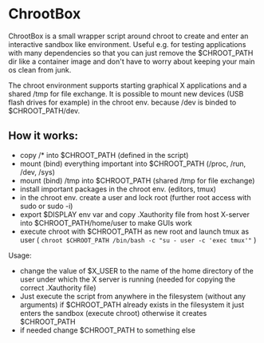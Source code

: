 ChrootBox
=

ChrootBox is a small wrapper script around chroot to create and enter an interactive sandbox like environment.
Useful e.g. for testing applications with many dependencies so that you can just remove the $CHROOT_PATH dir like a container image
and don't have to worry about keeping your main os clean from junk.

The chroot environment supports starting graphical X applications and a shared /tmp for file exchange.
It is possible to mount new devices (USB flash drives for example) in the chroot env. because /dev is binded to $CHROOT_PATH/dev.

How it works:
-
- copy /* into $CHROOT_PATH (defined in the script)
- mount (bind) everything important into $CHROOT_PATH (/proc, /run, /dev, /sys)
- mount (bind) /tmp into $CHROOT_PATH (shared /tmp for file exchange)
- install important packages in the chroot env. (editors, tmux)
- in the chroot env. create a user and lock root (further root access with sudo or sudo -i)
- export $DISPLAY env var and copy .Xauthority file from host X-server into $CHROOT_PATH/home/user to make GUIs work
- execute chroot with $CHROOT_PATH as new root and launch tmux as user ( ```chroot $CHROOT_PATH /bin/bash -c "su - user -c 'exec tmux'"``` )

Usage:
- change the value of $X_USER to the name of the home directory of the user under which the X server is running (needed for copying the correct .Xauthority file)
- Just execute the script from anywhere in the filesystem (without any arguments)
  if $CHROOT_PATH already exists in the filesystem it just enters the sandbox (execute chroot) otherwise it creates $CHROOT_PATH
- if needed change $CHROOT_PATH to something else
